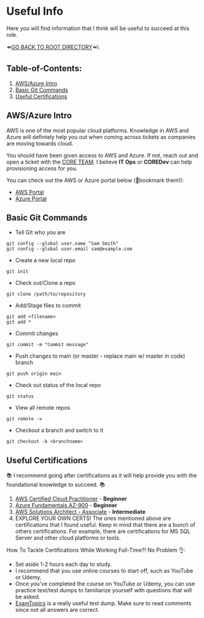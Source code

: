 # Useful Info
Here you will find information that I think will be useful to succeed at this role. 

:rewind:[GO BACK TO ROOT DIRECTORY](https://github.com/daviddang-redgate/my-notes/):rewind:\

## Table-of-Contents:
1. [AWS/Azure Intro](https://github.com/daviddang-redgate/my-notes/blob/main/UsefulInfo.md#awsazure-intro)
2. [Basic Git Commands](https://github.com/daviddang-redgate/my-notes/blob/main/UsefulInfo.md#basic-git-commands)
3. [Useful Certifications](https://github.com/daviddang-redgate/my-notes/blob/main/UsefulInfo.md#awsazure-intro)

## AWS/Azure Intro
AWS is one of the most popular cloud platforms. Knowledge in AWS and Azure will defintely help you out when coming across tickets as companies are moving towards cloud.

You should have been given access to AWS and Azure. If not, reach out and open a ticket with the [CORE TEAM](https://coreservices.red-gate.com/hc/en-gb). I believe **IT Ops** or **COREDev** can help provisioning access for you.

You can check out the AWS or Azure portal below (:bookmark:bookmark them!):
- [AWS Portal](https://redgate.awsapps.com/start/#/)
- [Azure Portal](https://portal.azure.com/#home)

## Basic Git Commands
- Tell Git who you are
```
git config --global user.name "Sam Smith"
git config --global user.email sam@example.com
```
- Create a new local repo
```
git init
```
- Check out/Clone a repo
```
git clone /path/to/repository
```
- Add/Stage files to commit
```
git add <filename>
git add *
```
- Commit changes
```
git commit -m "Commit message"
```
- Push changes to main (or master - replace main w/ master in code) branch
```
git push origin main
```
- Check out status of the local repo
```
git status
```
- View all remote repos
```
git remote -v
```
- Checkout a branch and switch to it
```
git checkout -b <branchname>
```

## Useful Certifications
:books: I recommend going after certifications as it will help provide you with the foundational knowledge to succeed. :books:

1. [AWS Certified Cloud Practitioner](https://aws.amazon.com/certification/certified-cloud-practitioner/) - **Beginner**
2. [Azure Fundamentals AZ-900](https://docs.microsoft.com/en-us/learn/certifications/exams/az-900) - **Beginner**
3. [AWS Solutions Architect - Associate](https://aws.amazon.com/certification/certified-solutions-architect-associate/) - **Intermediate**
4. EXPLORE YOUR OWN CERTS! The ones mentioned above are certifications that I found useful. Keep in mind that there are a bunch of others certifications. For example, there are certifications for MS SQL Server and other cloud platforms or tools.

How To Tackle Certifications While Working Full-Time?! No Problem :ok_hand:: 
- Set aside 1-2 hours each day to study.
- I recommend that you use online courses to start off, such as YouTube or Udemy.
- Once you've completed the course on YouTube or Udemy, you can use practice test/test dumps to familiarize yourself with questions that will be asked.
- [ExamTopics](https://www.examtopics.com/) is a really useful test dump. Make sure to read comments since not all answers are correct.
